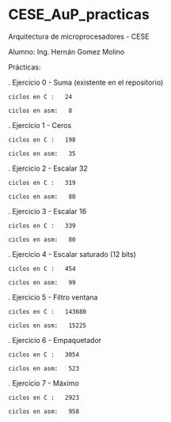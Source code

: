 # CESE_AuP_practicas

Arquitectura de microprocesadores - CESE

Alumno: Ing. Hernán Gomez Molino

Prácticas:

. Ejercicio 0 - Suma (existente en el repositorio)

    ciclos en C :   24 

    ciclos en asm:   8 

. Ejercicio 1 - Ceros

    ciclos en C :   198 

    ciclos en asm:   35 

. Ejercicio 2 - Escalar 32

    ciclos en C :   319 

    ciclos en asm:   80 

. Ejercicio 3 - Escalar 16

    ciclos en C :   339 

    ciclos en asm:   80 

. Ejercicio 4 - Escalar saturado (12 bits)

    ciclos en C :   454 

    ciclos en asm:   99 

. Ejercicio 5 - Filtro ventana

    ciclos en C :   143680  

    ciclos en asm:   15225 

. Ejercicio 6 - Empaquetador

    ciclos en C :   3054  

    ciclos en asm:   523 

. Ejercicio 7 - Máximo

    ciclos en C :   2923  

    ciclos en asm:   958 



